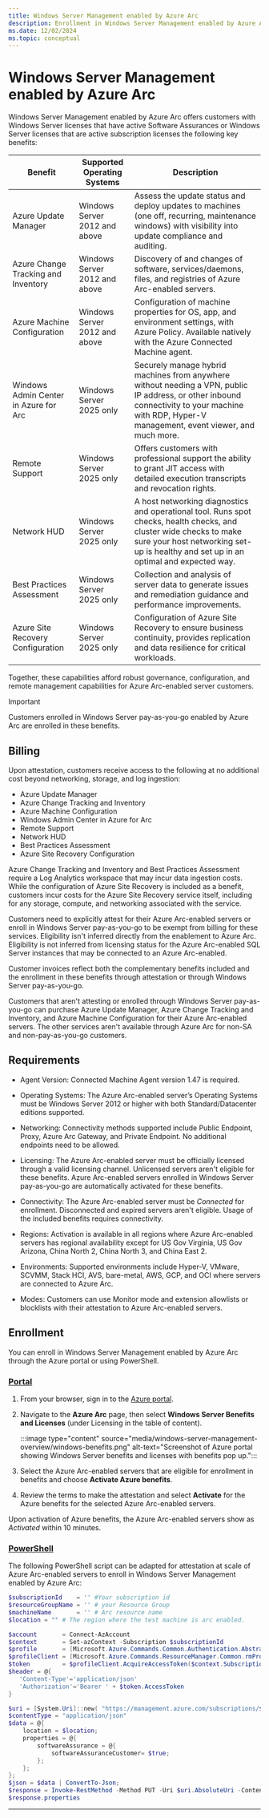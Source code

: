 ```yaml
---
title: Windows Server Management enabled by Azure Arc
description: Enrollment in Windows Server Management enabled by Azure Arc.
ms.date: 12/02/2024
ms.topic: conceptual
---
```


# Windows Server Management enabled by Azure Arc

Windows Server Management enabled by Azure Arc offers customers with Windows Server licenses that have active Software Assurances or Windows Server licenses that are active subscription licenses the following key benefits:

|Benefit  |Supported Operating Systems  |Description  |
|---------|---------|---------|
|Azure Update Manager  |Windows Server 2012 and above  |Assess the update status and deploy updates to machines (one off, recurring, maintenance windows) with visibility into update compliance and auditing.  |
|Azure Change Tracking and Inventory  |Windows Server 2012 and above  |Discovery of and changes of software, services/daemons, files, and registries of Azure Arc-enabled servers.  |
|Azure Machine Configuration  |Windows Server 2012 and above  |Configuration of machine properties for OS, app, and environment settings, with Azure Policy. Available natively with the Azure Connected Machine agent.  |
|Windows Admin Center in Azure for Arc  |Windows Server 2025 only  |Securely manage hybrid machines from anywhere without needing a VPN, public IP address, or other inbound connectivity to your machine with RDP, Hyper-V management, event viewer, and much more.  |
|Remote Support  |Windows Server 2025 only  |Offers customers with professional support the ability to grant JIT access with detailed execution transcripts and revocation rights.  |
|Network HUD  |Windows Server 2025 only  |A host networking diagnostics and operational tool. Runs spot checks, health checks, and cluster wide checks to make sure your host networking set-up is healthy and set up in an optimal and expected way.  |
|Best Practices Assessment  |Windows Server 2025 only  |Collection and analysis of server data to generate issues and remediation guidance and performance improvements.  |
|Azure Site Recovery Configuration  |Windows Server 2025 only  |Configuration of Azure Site Recovery to ensure business continuity, provides replication and data resilience for critical workloads.  |

Together, these capabilities afford robust governance, configuration, and remote management capabilities for Azure Arc-enabled server customers.  

> [!IMPORTANT]
> Customers enrolled in Windows Server pay-as-you-go enabled by Azure Arc are enrolled in these benefits.
> 

## Billing

Upon attestation, customers receive access to the following at no additional cost beyond networking, storage, and log ingestion:

- Azure Update Manager
- Azure Change Tracking and Inventory
- Azure Machine Configuration
- Windows Admin Center in Azure for Arc
- Remote Support
- Network HUD
- Best Practices Assessment
- Azure Site Recovery Configuration

Azure Change Tracking and Inventory and Best Practices Assessment require a Log Analytics workspace that may incur data ingestion costs. While the configuration of Azure Site Recovery is included as a benefit, customers incur costs for the Azure Site Recovery service itself, including for any storage, compute, and networking associated with the service. 

Customers need to explicitly attest for their Azure Arc-enabled servers or enroll in Windows Server pay-as-you-go to be exempt from billing for these services. Eligibility isn't inferred directly from the enablement to Azure Arc. Eligibility is not inferred from licensing status for the Azure Arc-enabled SQL Server instances that may be connected to an Azure Arc-enabled.   

Customer invoices reflect both the complementary benefits included and the enrollment in these benefits through attestation or through Windows Server pay-as-you-go.  

Customers that aren't attesting or enrolled through Windows Server pay-as-you-go can purchase Azure Update Manager, Azure Change Tracking and Inventory, and Azure Machine Configuration for their Azure Arc-enabled servers. The other services aren't available through Azure Arc for non-SA and non-pay-as-you-go customers.

## Requirements

- Agent Version: Connected Machine Agent version 1.47 is required.  

- Operating Systems: The Azure Arc-enabled server’s Operating Systems must be Windows Server 2012 or higher with both Standard/Datacenter editions supported.  

- Networking: Connectivity methods supported include Public Endpoint, Proxy, Azure Arc Gateway, and Private Endpoint. No additional endpoints need to be allowed.  

- Licensing: The Azure Arc-enabled server must be officially licensed through a valid licensing channel. Unlicensed servers aren't eligible for these benefits. Azure Arc-enabled servers enrolled in Windows Server pay-as-you-go are automatically activated for these benefits.  

- Connectivity: The Azure Arc-enabled server must be *Connected* for enrollment. Disconnected and expired servers aren't eligible. Usage of the included benefits requires connectivity.   

- Regions: Activation is available in all regions where Azure Arc-enabled servers has regional availability except for US Gov Virginia, US Gov Arizona, China North 2, China North 3, and China East 2.

- Environments: Supported environments include Hyper-V, VMware, SCVMM, Stack HCI, AVS, bare-metal, AWS, GCP, and OCI where servers are connected to Azure Arc. 

- Modes: Customers can use Monitor mode and extension allowlists or blocklists with their attestation to Azure Arc-enabled servers.  

## Enrollment

You can enroll in Windows Server Management enabled by Azure Arc through the Azure portal or using PowerShell.

### [Portal](#tab/portal)

1. From your browser, sign in to the [Azure portal](https://portal.azure.com/).

1. Navigate to the **Azure Arc** page, then select **Windows Server Benefits and Licenses** (under Licensing in the table of content).

    :::image type="content" source="media/windows-server-management-overview/windows-benefits.png" alt-text="Screenshot of Azure portal showing Windows Server benefits and licenses with benefits pop up.":::

1. Select the Azure Arc-enabled servers that are eligible for enrollment in benefits and choose **Activate Azure benefits**.

1. Review the terms to make the attestation and select **Activate** for the Azure benefits for the selected Azure Arc-enabled servers. 

Upon activation of Azure benefits, the Azure Arc-enabled servers show as *Activated* within 10 minutes. 

### [PowerShell](#tab/powershell)

The following PowerShell script can be adapted for attestation at scale of Azure Arc-enabled servers to enroll in Windows Server Management enabled by Azure Arc:

```powershell
$subscriptionId    = '' #Your subscription id 
$resourceGroupName = '' # your Resource Group 
$machineName       = '' # Arc resource name 
$location = "" # The region where the test machine is arc enabled. 

$account       = Connect-AzAccount 
$context       = Set-azContext -Subscription $subscriptionId 
$profile       = [Microsoft.Azure.Commands.Common.Authentication.Abstractions.AzureRmProfileProvider]::Instance.Profile 
$profileClient = [Microsoft.Azure.Commands.ResourceManager.Common.rmProfileClient]::new( $profile ) 
$token         = $profileClient.AcquireAccessToken($context.Subscription.TenantId) 
$header = @{ 
   'Content-Type'='application/json' 
   'Authorization'='Bearer ' + $token.AccessToken 
} 

$uri = [System.Uri]::new( "https://management.azure.com/subscriptions/$subscriptionId/resourceGroups/$resourceGroupName/providers/Microsoft.HybridCompute/machines/$machineName/licenseProfiles/default?api-version=2023-10-03-preview" ) 
$contentType = "application/json"  
$data = @{         
    location = $location; 
    properties = @{ 
        softwareAssurance = @{ 
            softwareAssuranceCustomer= $true; 
        }; 
    }; 
}; 
$json = $data | ConvertTo-Json; 
$response = Invoke-RestMethod -Method PUT -Uri $uri.AbsoluteUri -ContentType $contentType -Headers $header -Body $json; 
$response.properties
```
---






